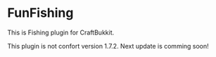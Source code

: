 FunFishing
==========
This is Fishing plugin for CraftBukkit.

This plugin is not confort version 1.7.2.
Next update is comming soon!